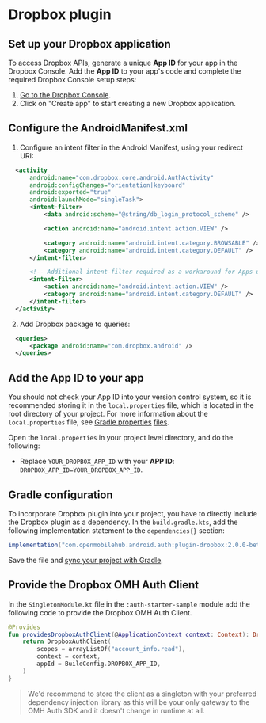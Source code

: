 # Dropbox plugin

## Set up your Dropbox application

To access Dropbox APIs, generate a unique **App ID** for your app in the Dropbox Console. Add the **App ID** to your app's code and complete the required Dropbox Console setup steps:

1.  [Go to the Dropbox Console](https://www.dropbox.com/developers/apps).
2.  Click on "Create app" to start creating a new Dropbox application.

## Configure the AndroidManifest.xml

1. Configure an intent filter in the Android Manifest, using your redirect URI:

```XML
  <activity
      android:name="com.dropbox.core.android.AuthActivity"
      android:configChanges="orientation|keyboard"
      android:exported="true"
      android:launchMode="singleTask">
      <intent-filter>
          <data android:scheme="@string/db_login_protocol_scheme" />

          <action android:name="android.intent.action.VIEW" />

          <category android:name="android.intent.category.BROWSABLE" />
          <category android:name="android.intent.category.DEFAULT" />
      </intent-filter>

      <!-- Additional intent-filter required as a workaround for Apps using targetSdk=33 until the fix in the Dropbox app is available to all users. -->
      <intent-filter>
          <action android:name="android.intent.action.VIEW" />
          <category android:name="android.intent.category.DEFAULT" />
      </intent-filter>
  </activity>
```

2. Add Dropbox package to queries:

```XML
  <queries>
      <package android:name="com.dropbox.android" />
  </queries>
```

## Add the App ID to your app

You should not check your App ID into your version control system, so it is recommended storing it in the `local.properties` file, which is located in the root directory of your project. For more information about the `local.properties` file, see [Gradle properties](https://developer.android.com/studio/build#properties-files) [files](https://developer.android.com/studio/build#properties-files).

Open the `local.properties` in your project level directory, and do the following:

- Replace `YOUR_DROPBOX_APP_ID` with your **APP ID**: `DROPBOX_APP_ID=YOUR_DROPBOX_APP_ID`.

## Gradle configuration

To incorporate Dropbox plugin into your project, you have to directly include the Dropbox plugin as a dependency. In the `build.gradle.kts`, add the following implementation statement to the `dependencies{}` section:

```groovy
implementation("com.openmobilehub.android.auth:plugin-dropbox:2.0.0-beta")
```

Save the file and [sync your project with Gradle](https://developer.android.com/studio/build#sync-files).

## Provide the Dropbox OMH Auth Client

In the `SingletonModule.kt` file in the `:auth-starter-sample` module add the following code to provide the Dropbox OMH Auth Client.

```kotlin
@Provides
fun providesDropboxAuthClient(@ApplicationContext context: Context): DropboxAuthClient {
    return DropboxAuthClient(
        scopes = arrayListOf("account_info.read"),
        context = context,
        appId = BuildConfig.DROPBOX_APP_ID,
    )
}
```

> We'd recommend to store the client as a singleton with your preferred dependency injection library as this will be your only gateway to the OMH Auth SDK and it doesn't change in runtime at all.
